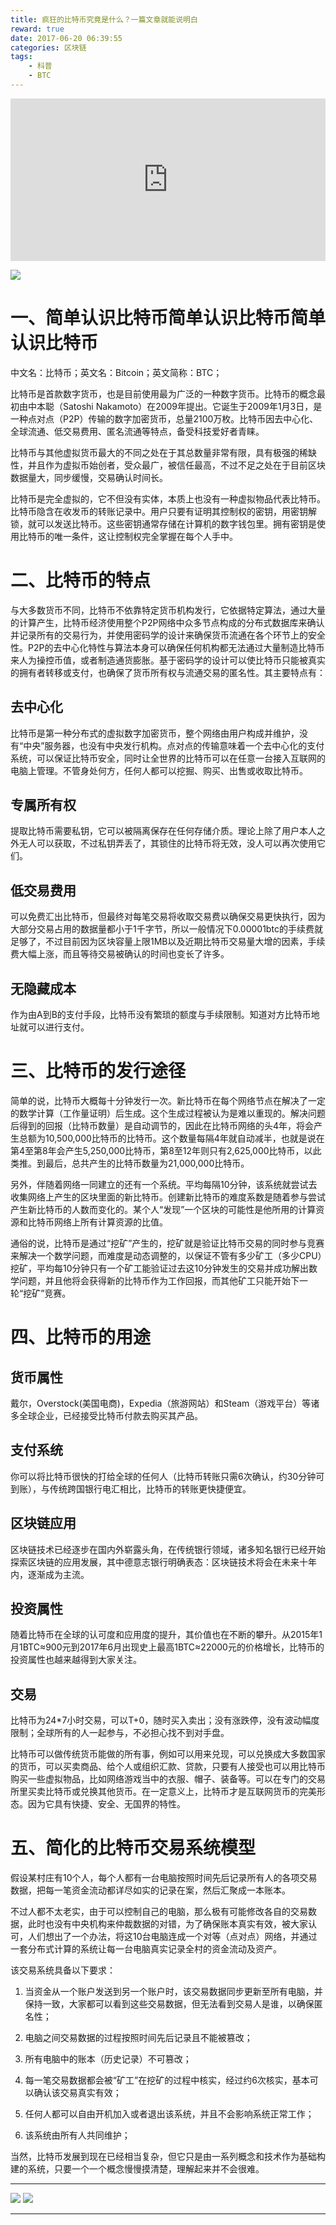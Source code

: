 ```yaml
---
title: 疯狂的比特币究竟是什么？一篇文章就能说明白
reward: true
date: 2017-06-20 06:39:55
categories: 区块链
tags: 
	- 科普
	- BTC
---
```



<iframe frameborder="0" width="100%" height="260" src="https://v.qq.com/iframe/player.html?vid=q0143we4cvc&tiny=0&auto=0" allowfullscreen></iframe>


<!-- more -->

![](http://ok7yt1lk3.bkt.clouddn.com/dingbuqianming.jpg)

# **一、简单认识比特币简单认识比特币简单认识比特币**

中文名：比特币；英文名：Bitcoin；英文简称：BTC；

比特币是首款数字货币，也是目前使用最为广泛的一种数字货币。比特币的概念最初由中本聪（Satoshi Nakamoto）在2009年提出。它诞生于2009年1月3日，是一种点对点（P2P）传输的数字加密货币，总量2100万枚。比特币因去中心化、全球流通、低交易费用、匿名流通等特点，备受科技爱好者青睐。

比特币与其他虚拟货币最大的不同之处在于其总数量非常有限，具有极强的稀缺性，并且作为虚拟币始创者，受众最广，被信任最高，不过不足之处在于目前区块数据量大，同步缓慢，交易确认时间长。

比特币是完全虚拟的，它不但没有实体，本质上也没有一种虚拟物品代表比特币。比特币隐含在收发币的转账记录中。用户只要有证明其控制权的密钥，用密钥解锁，就可以发送比特币。这些密钥通常存储在计算机的数字钱包里。拥有密钥是使用比特币的唯一条件，这让控制权完全掌握在每个人手中。

# 二、比特币的特点


与大多数货币不同，比特币不依靠特定货币机构发行，它依据特定算法，通过大量的计算产生，比特币经济使用整个P2P网络中众多节点构成的分布式数据库来确认并记录所有的交易行为，并使用密码学的设计来确保货币流通在各个环节上的安全性。P2P的去中心化特性与算法本身可以确保任何机构都无法通过大量制造比特币来人为操控币值，或者制造通货膨胀。基于密码学的设计可以使比特币只能被真实的拥有者转移或支付，也确保了货币所有权与流通交易的匿名性。其主要特点有：

## 去中心化


比特币是第一种分布式的虚拟数字加密货币，整个网络由用户构成并维护，没有“中央”服务器，也没有中央发行机构。点对点的传输意味着一个去中心化的支付系统，可以保证比特币安全，同时让全世界的比特币可以在任意一台接入互联网的电脑上管理。不管身处何方，任何人都可以挖掘、购买、出售或收取比特币。

## 专属所有权


提取比特币需要私钥，它可以被隔离保存在任何存储介质。理论上除了用户本人之外无人可以获取，不过私钥弄丢了，其锁住的比特币将无效，没人可以再次使用它们。

## 低交易费用


可以免费汇出比特币，但最终对每笔交易将收取交易费以确保交易更快执行，因为大部分交易占用的数据量都小于1千字节，所以一般情况下0.00001btc的手续费就足够了，不过目前因为区块容量上限1MB以及近期比特币交易量大增的因素，手续费大幅上涨，而且等待交易被确认的时间也变长了许多。

## 无隐藏成本


作为由A到B的支付手段，比特币没有繁琐的额度与手续限制。知道对方比特币地址就可以进行支付。

# 三、比特币的发行途径

简单的说，比特币大概每十分钟发行一次。新比特币在每个网络节点在解决了一定的数学计算（工作量证明）后生成。这个生成过程被认为是难以重现的。解决问题后得到的回报（比特币数量）是自动调节的，因此在比特币网络的头4年，将会产生总额为10,500,000比特币的比特币。这个数量每隔4年就自动减半，也就是说在第4至第8年会产生5,250,000比特币，第8至12年则只有2,625,000比特币，以此类推。到最后，总共产生的比特币数量为21,000,000比特币。

另外，伴随着网络一同建立的还有一个系统。平均每隔10分钟，该系统就尝试去收集网络上产生的区块里面的新比特币。创建新比特币的难度系数是随着参与尝试产生新比特币的人数而变化的。某个人“发现”一个区块的可能性是他所用的计算资源和比特币网络上所有计算资源的比值。

通俗的说，比特币是通过“挖矿”产生的，挖矿就是验证比特币交易的同时参与竞赛来解决一个数学问题，而难度是动态调整的，以保证不管有多少矿工（多少CPU）挖矿，平均每10分钟只有一个矿工能验证过去这10分钟发生的交易并成功解出数学问题，并且他将会获得新的比特币作为工作回报，而其他矿工只能开始下一轮“挖矿”竞赛。

# 四、比特币的用途

## 货币属性

戴尔，Overstock(美国电商)，Expedia（旅游网站）和Steam（游戏平台）等诸多全球企业，已经接受比特币付款去购买其产品。

## 支付系统


你可以将比特币很快的打给全球的任何人（比特币转账只需6次确认，约30分钟可到账），与传统跨国银行电汇相比，比特币的转账更快捷便宜。

## 区块链应用


区块链技术已经逐步在国内外崭露头角，在传统银行领域，诸多知名银行已经开始探索区块链的应用发展，其中德意志银行明确表态：区块链技术将会在未来十年内，逐渐成为主流。

## 投资属性


随着比特币在全球的认可度和应用度的提升，其价值也在不断的攀升。从2015年1月1BTC≈900元到2017年6月出现史上最高1BTC≈22000元的价格增长，比特币的投资属性也越来越得到大家关注。

## 交易


比特币为24*7小时交易，可以T+0，随时买入卖出；没有涨跌停，没有波动幅度限制；全球所有的人一起参与，不必担心找不到对手盘。

比特币可以做传统货币能做的所有事，例如可以用来兑现，可以兑换成大多数国家的货币，可以买卖商品、给个人或组织汇款、贷款，只要有人接受也可以用比特币购买一些虚拟物品，比如网络游戏当中的衣服、帽子、装备等。可以在专门的交易所里买卖比特币或兑换其他货币。在一定意义上，比特币才是互联网货币的完美形态。因为它具有快捷、安全、无国界的特性。

# 五、简化的比特币交易系统模型


假设某村庄有10个人，每个人都有一台电脑按照时间先后记录所有人的各项交易数据，把每一笔资金流动都详尽如实的记录在案，然后汇聚成一本账本。

不过人都不太老实，由于可以控制自己的电脑，那么极有可能修改各自的交易数据，此时也没有中央机构来仲裁数据的对错，为了确保账本真实有效，被大家认可，人们想出了一个办法，将这10台电脑连成一个对等（点对点）网络，并通过一套分布式计算的系统让每一台电脑真实记录全村的资金流动及资产。

该交易系统具备以下要求：

1. 当资金从一个账户发送到另一个账户时，该交易数据同步更新至所有电脑，并保持一致，大家都可以看到这些交易数据，但无法看到交易人是谁，以确保匿名性；

2. 电脑之间交易数据的过程按照时间先后记录且不能被篡改；

3. 所有电脑中的账本（历史记录）不可篡改；

4. 每一笔交易数据都会被“矿工”在挖矿的过程中核实，经过约6次核实，基本可以确认该交易真实有效；

5. 任何人都可以自由开机加入或者退出该系统，并且不会影响系统正常工作；

6. 该系统由所有人共同维护；

当然，比特币发展到现在已经相当复杂，但它只是由一系列概念和技术作为基础构建的系统，只要一个一个概念慢慢摸清楚，理解起来并不会很难。

----------

![](http://ok7yt1lk3.bkt.clouddn.com/dibuqianming.jpg)
![](http://ok7yt1lk3.bkt.clouddn.com/640.jpg)

----------